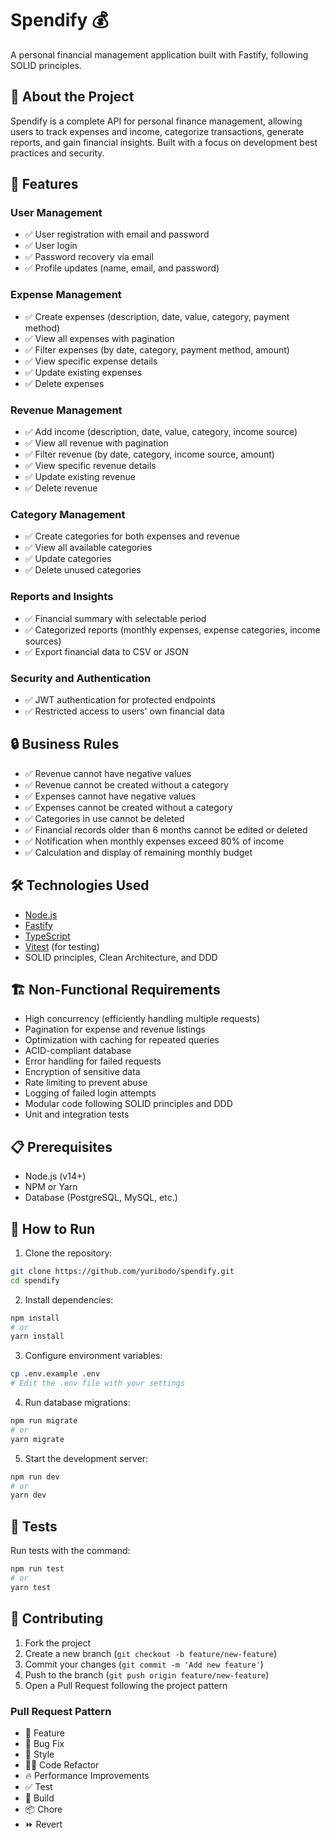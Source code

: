 # Spendify 💰

A personal financial management application built with Fastify, following SOLID principles.

## 📝 About the Project

Spendify is a complete API for personal finance management, allowing users to track expenses and income, categorize transactions, generate reports, and gain financial insights. Built with a focus on development best practices and security.

## 🚀 Features

### User Management
- ✅ User registration with email and password
- ✅ User login
- ✅ Password recovery via email
- ✅ Profile updates (name, email, and password)

### Expense Management
- ✅ Create expenses (description, date, value, category, payment method)
- ✅ View all expenses with pagination
- ✅ Filter expenses (by date, category, payment method, amount)
- ✅ View specific expense details
- ✅ Update existing expenses
- ✅ Delete expenses

### Revenue Management
- ✅ Add income (description, date, value, category, income source)
- ✅ View all revenue with pagination
- ✅ Filter revenue (by date, category, income source, amount)
- ✅ View specific revenue details
- ✅ Update existing revenue 
- ✅ Delete revenue

### Category Management
- ✅ Create categories for both expenses and revenue 
- ✅ View all available categories 
- ✅ Update categories
- ✅ Delete unused categories

### Reports and Insights
- ✅ Financial summary with selectable period
- ✅ Categorized reports (monthly expenses, expense categories, income sources) 
- ✅ Export financial data to CSV or JSON 

### Security and Authentication
- ✅ JWT authentication for protected endpoints 
- ✅ Restricted access to users' own financial data 

## 🔒 Business Rules

- ✅ Revenue cannot have negative values
- ✅ Revenue cannot be created without a category
- ✅ Expenses cannot have negative values
- ✅ Expenses cannot be created without a category
- ✅ Categories in use cannot be deleted
- ✅ Financial records older than 6 months cannot be edited or deleted 
- ✅ Notification when monthly expenses exceed 80% of income 
- ✅ Calculation and display of remaining monthly budget

## 🛠️ Technologies Used

- [Node.js](https://nodejs.org/)
- [Fastify](https://www.fastify.io/)
- [TypeScript](https://www.typescriptlang.org/)
- [Vitest](https://vitest.dev/) (for testing)
- SOLID principles, Clean Architecture, and DDD

## 🏗️ Non-Functional Requirements

- High concurrency (efficiently handling multiple requests)
- Pagination for expense and revenue listings
- Optimization with caching for repeated queries
- ACID-compliant database
- Error handling for failed requests
- Encryption of sensitive data
- Rate limiting to prevent abuse
- Logging of failed login attempts
- Modular code following SOLID principles and DDD
- Unit and integration tests

## 📋 Prerequisites

- Node.js (v14+)
- NPM or Yarn
- Database (PostgreSQL, MySQL, etc.)

## 🚀 How to Run

1. Clone the repository:
```bash
git clone https://github.com/yuribodo/spendify.git
cd spendify
```

2. Install dependencies:
```bash
npm install
# or
yarn install
```

3. Configure environment variables:
```bash
cp .env.example .env
# Edit the .env file with your settings
```

4. Run database migrations:
```bash
npm run migrate
# or
yarn migrate
```

5. Start the development server:
```bash
npm run dev
# or
yarn dev
```

## 🧪 Tests

Run tests with the command:
```bash
npm run test
# or
yarn test
```

## 🤝 Contributing

1. Fork the project
2. Create a new branch (`git checkout -b feature/new-feature`)
3. Commit your changes (`git commit -m 'Add new feature'`)
4. Push to the branch (`git push origin feature/new-feature`)
5. Open a Pull Request following the project pattern

### Pull Request Pattern
- 🍕 Feature
- 🐛 Bug Fix
- 🎨 Style
- 🧑‍💻 Code Refactor
- 🔥 Performance Improvements
- ✅ Test
- 🤖 Build
- 📦 Chore
- ⏩ Revert
